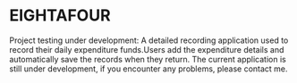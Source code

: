# EIGHTAFOUR
Project testing under development: A detailed recording application used to record their daily expenditure funds.Users add the expenditure details and automatically save the records when they return. The current application is still under development, if you encounter any problems, please contact me.
